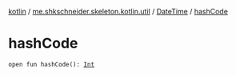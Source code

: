 [kotlin](../../index.md) / [me.shkschneider.skeleton.kotlin.util](../index.md) / [DateTime](index.md) / [hashCode](./hash-code.md)

# hashCode

`open fun hashCode(): `[`Int`](https://kotlinlang.org/api/latest/jvm/stdlib/kotlin/-int/index.html)